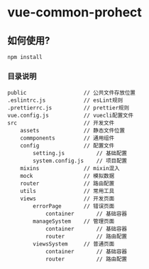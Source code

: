 # vue-common-prohect

## 如何使用?
```
npm install
```
### 目录说明

    public                  // 公共文件存放位置
    .eslintrc.js            // esLint规则
    .prettierrc.js          // prettier规则
    vue.config.js           // vuecli配置文件
    src                     // 开发文件
        assets              // 静态文件位置
        commponents         // 通用组件
        config              // 配置文件
            setting.js          // 基础配置
            system.config.js    // 项目配置
        mixins              // mixin混入
        mock                // 模拟数据
        router              // 路由配置
        utils               // 常用工具
        views               // 开发页面
            errorPage       // 错误页面
                container       // 基础容器
            manageSystem    // 管理页面
                container       // 基础容器
                router          // 路由配置
            viewsSystem     // 普通页面
                container       // 基础容器
                router          // 路由配置